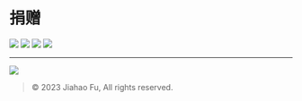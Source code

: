 # 捐赠

[![](https://img.shields.io/badge/-微信支付-2aae67.svg?style=for-the-badge&logo=wechat&logoColor=white)](https://user-images.githubusercontent.com/95170151/193442239-c61de2ba-6795-4ad0-9952-edc75fc2027e.jpg)
[![](https://img.shields.io/badge/-支付宝-1578ff.svg?style=for-the-badge&logo=alipay&logoColor=white)](https://qr.alipay.com/fkx19036u5u2jqclecxxd35)
[![](https://img.shields.io/badge/-QQ支付-13A1E3.svg?style=for-the-badge&logo=tencentqq&logoColor=white)](https://user-images.githubusercontent.com/95170151/205419191-f92eefa9-ab54-43a1-92ee-6984a5bee2db.png)
[![](https://img.shields.io/badge/-爱发电-8161db.svg?style=for-the-badge)](https://afdian.net/a/beixin)

---

[![](https://img.shields.io/badge/支付宝-天天领红包-D4403F.svg?style=for-the-badge&logo=alipay&logoColor=white)](https://user-images.githubusercontent.com/95170151/210055662-c7029a62-89ec-45ee-96cf-31b989255b02.jpg)

> © 2023 Jiahao Fu, All rights reserved.  
